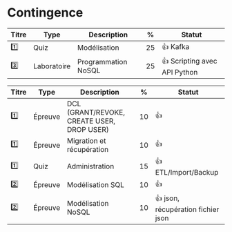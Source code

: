 # Contingence


| Titre | Type         | Description                                         | % | Statut           |
|-------|--------------|-----------------------------------------------------|---|------------------|
| :one: | Quiz         | Modélisation                                        | 25|:+1: Kafka|
|:three:| Laboratoire  | Programmation NoSQL                                 | 25|:+1: Scripting avec API Python |



| Titre | Type         | Description                                         | % | Statut           |
|-------|--------------|-----------------------------------------------------|---|------------------|
| :one: | Épreuve | DCL (GRANT/REVOKE, CREATE USER, DROP USER)          | 10|:+1:|
| :one: | Épreuve | Migration et récupération                           | 10|:+1:|
| :one: | Quiz    | Administration                                      | 15|:+1: ETL/Import/Backup|
| :two: | Épreuve | Modélisation SQL                                    | 10|:+1:|
| :two: | Épreuve | Modélisation NoSQL                                  | 10|:+1: json, récupération fichier json|
